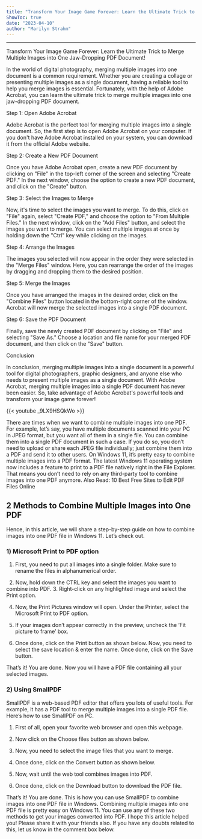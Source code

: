 ```yaml
---
title: "Transform Your Image Game Forever: Learn the Ultimate Trick to Merge Multiple Images into One Jaw-Dropping PDF Document!"
ShowToc: true 
date: "2023-04-10"
author: "Marilyn Strahm"
---
```

*****
Transform Your Image Game Forever: Learn the Ultimate Trick to Merge Multiple Images into One Jaw-Dropping PDF Document!

In the world of digital photography, merging multiple images into one document is a common requirement. Whether you are creating a collage or presenting multiple images as a single document, having a reliable tool to help you merge images is essential. Fortunately, with the help of Adobe Acrobat, you can learn the ultimate trick to merge multiple images into one jaw-dropping PDF document.

Step 1: Open Adobe Acrobat

Adobe Acrobat is the perfect tool for merging multiple images into a single document. So, the first step is to open Adobe Acrobat on your computer. If you don't have Adobe Acrobat installed on your system, you can download it from the official Adobe website.

Step 2: Create a New PDF Document

Once you have Adobe Acrobat open, create a new PDF document by clicking on "File" in the top-left corner of the screen and selecting "Create PDF." In the next window, choose the option to create a new PDF document, and click on the "Create" button.

Step 3: Select the Images to Merge

Now, it's time to select the images you want to merge. To do this, click on "File" again, select "Create PDF," and choose the option to "From Multiple Files." In the next window, click on the "Add Files" button, and select the images you want to merge. You can select multiple images at once by holding down the "Ctrl" key while clicking on the images.

Step 4: Arrange the Images

The images you selected will now appear in the order they were selected in the "Merge Files" window. Here, you can rearrange the order of the images by dragging and dropping them to the desired position.

Step 5: Merge the Images

Once you have arranged the images in the desired order, click on the "Combine Files" button located in the bottom-right corner of the window. Acrobat will now merge the selected images into a single PDF document.

Step 6: Save the PDF Document

Finally, save the newly created PDF document by clicking on "File" and selecting "Save As." Choose a location and file name for your merged PDF document, and then click on the "Save" button.

Conclusion

In conclusion, merging multiple images into a single document is a powerful tool for digital photographers, graphic designers, and anyone else who needs to present multiple images as a single document. With Adobe Acrobat, merging multiple images into a single PDF document has never been easier. So, take advantage of Adobe Acrobat's powerful tools and transform your image game forever!

{{< youtube _9LX9HSQkWo >}} 



There are times when we want to combine multiple images into one PDF. For example, let’s say, you have multiple documents scanned into your PC in JPEG format, but you want all of them in a single file. You can combine them into a single PDF document in such a case.
If you do so, you don’t need to upload or share each JPEG file individually; just combine them into a PDF and send it to other users. On Windows 11, it’s pretty easy to combine multiple images into a PDF format.
The latest Windows 11 operating system now includes a feature to print to a PDF file natively right in the File Explorer. That means you don’t need to rely on any third-party tool to combine images into one PDF anymore.
Also Read: 10 Best Free Sites to Edit PDF Files Online

 
## 2 Methods to Combine Multiple Images into One PDF


Hence, in this article, we will share a step-by-step guide on how to combine images into one PDF file in Windows 11. Let’s check out.

 
### 1) Microsoft Print to PDF option


1. First, you need to put all images into a single folder. Make sure to rename the files in alphanumerical order.

 
2. Now, hold down the CTRL key and select the images you want to combine into PDF.
3. Right-click on any highlighted image and select the Print option.

4. Now, the Print Pictures window will open. Under the Printer, select the Microsoft Print to PDF option.

5. If your images don’t appear correctly in the preview, uncheck the ‘Fit picture to frame’ box.

6. Once done, click on the Print button as shown below. Now, you need to select the save location & enter the name. Once done, click on the Save button.

That’s it! You are done. Now you will have a PDF file containing all your selected images.

 
### 2) Using SmallPDF


SmallPDF is a web-based PDF editor that offers you lots of useful tools. For example, it has a PDF tool to merge multiple images into a single PDF file. Here’s how to use SmallPDF on PC.
1. First of all, open your favorite web browser and open this webpage.
2. Now click on the Choose files button as shown below.

3. Now, you need to select the image files that you want to merge.
4. Once done, click on the Convert button as shown below.

5. Now, wait until the web tool combines images into PDF.
6. Once done, click on the Download button to download the PDF file.

That’s it! You are done. This is how you can use SmallPDF to combine images into one PDF file in Windows.
Combining multiple images into one PDF file is pretty easy on Windows 11. You can use any of these two methods to get your images converted into PDF. I hope this article helped you! Please share it with your friends also. If you have any doubts related to this, let us know in the comment box below.





